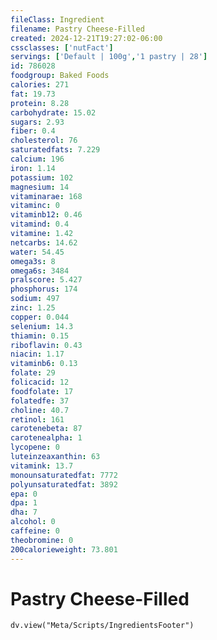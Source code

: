 ```yaml
---
fileClass: Ingredient
filename: Pastry Cheese-Filled
created: 2024-12-21T19:27:02-06:00
cssclasses: ['nutFact']
servings: ['Default | 100g','1 pastry | 28']
id: 786028
foodgroup: Baked Foods
calories: 271
fat: 19.73
protein: 8.28
carbohydrate: 15.02
sugars: 2.93
fiber: 0.4
cholesterol: 76
saturatedfats: 7.229
calcium: 196
iron: 1.14
potassium: 102
magnesium: 14
vitaminarae: 168
vitaminc: 0
vitaminb12: 0.46
vitamind: 0.4
vitamine: 1.42
netcarbs: 14.62
water: 54.45
omega3s: 8
omega6s: 3484
pralscore: 5.427
phosphorus: 174
sodium: 497
zinc: 1.25
copper: 0.044
selenium: 14.3
thiamin: 0.15
riboflavin: 0.43
niacin: 1.17
vitaminb6: 0.13
folate: 29
folicacid: 12
foodfolate: 17
folatedfe: 37
choline: 40.7
retinol: 161
carotenebeta: 87
carotenealpha: 1
lycopene: 0
luteinzeaxanthin: 63
vitamink: 13.7
monounsaturatedfat: 7772
polyunsaturatedfat: 3892
epa: 0
dpa: 1
dha: 7
alcohol: 0
caffeine: 0
theobromine: 0
200calorieweight: 73.801
---
```


# Pastry Cheese-Filled

```dataviewjs
dv.view("Meta/Scripts/IngredientsFooter")
```
